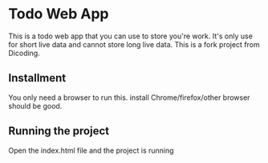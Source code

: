 # Todo Web App
This is a todo web app that you can use to store you're work. It's only use for short live data and cannot store long live data. This is a fork project from Dicoding.   
## Installment
You only need a browser to run this. install Chrome/firefox/other browser should be good.  
## Running the project  
Open the index.html file and the project is running
